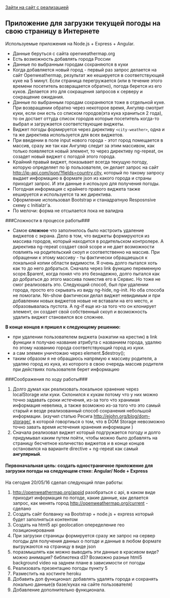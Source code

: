 [Зайти на сайт с реализацией](https://pogodax.herokuapp.com "Ссылка на сайт c тестовым заданием Uprock")

## Приложение для загрузки текущей погоды на свою страницу в Интернете ##

Используемые приложения на Node.js + Express + Angular.
+ Данные беруться с сайта openweathermap.org
+ Есть возможность добавлять города России
+ Данные по выбранным городам сохраняются в куки
+ Когда добавляется новый город - первый раз запрос делается на сайт Openweathermap, результат же кешируется в соответствующей куке на 5 минут. Если страница перегружается (или в течение этого времени посетитель возвращается обратно), погода берется из его куков. Делается это для сокращения запросов к серверу и сокращение ожидания.
+ Данные по выбранным городам сохраняются тоже в отдельной куке. При возвращении обратно через некоторое время, Ангуляр смотрит куки, если они есть со списком городов(эта кука храниться 2 года), то он достает оттуда список городов которые посетитель когда-то выбрал и загружается соответствующие виджеты.
+ Виджет погоды формируется через директиву `<city-weather>`, одна и та же директива используется для всех виджетов.
+ При введении в поле input нового города - этот город помещается в массив, сразу же так как Ангуляр следит за этим массивом, как только появляется новый элемент, то через директиву ng-repeat, он созадет новый виджет с погодой этого города.
+ Крайний правый виджет, показывает всегда текущую погоду, которую определяет по ip пользователя, он делает запрос на сайт http://ip-api.com/json/?fields=country,city, который по такому запросу выдает информацию в формате json из какого города и страны приходит запрос. И эти данные я испоьзую для получения погоды.
+ Погодная информация с крайнего правого виджета также кешируется и используется та же директива.
+ Оформление использовал Bootstrap и станадратную Resposnsive схему с Initialzr'a. 
+ По мелочи: форма не отсылается пока не валидна






###Сложности в процессе работы###

- Самое **сложное** что заполнилось было настроить удаление виджетов с экрана. Дело в том, что виджеты формируются из массива городов, который находится в родительском контролере. А директива ng-repeat создает свой scope и не дает возможности повлиять на родительский скоуп и соответственно на массив.
При обращении к этому массиву - ты фактически обращаешься к локальной копии области видимости. Я очень долго пытался хоть как то до него добраться. Сначала через link функцию переменную scope.$parent, когда понял что это безнадежно, долго пытался как до добраться до этого массива поместив его в Сервис.
Но тоже не смог реализовать это. Следующий способ, был при удалении города, просто его скрывать из виду ng-hide, ng-init. Но оба способа не помогали. Nn-show фактически делал виджет невидимым и при добавлении новых виджетов новые не вставали на его место, и образовывалась пустота.
А ng-if еще из-за того что он клонирует элемент, он создает свой собственный скоуп и возможность удалить виджет становился все сложнее.

**В конце концов я пришел к следующему решению:**
- при удалении пользователем виджета (нажатии на крестик) в link функции я получаю название атрибута с названием города, удаляю по этому названию города соответствующий город из куки.
- а сам элемен уничтожаю через element.$destroy();
- таким образом я не обращаюсь напрямую к массиву родителя, а удаляю город из кука, из которого в свою очередь массив родителя при действиях пользователя берет информацию 

###Соображения по ходу работы###
1. Долго думал как реализовать локальное хранение через localStorage или куки. Склонился к кукам потому что у них можно точно задавать сроки истечения, из-за того что хранимая информация невелика, а также возможно из-за того что это самый старый и везде реализованный способ сохранения небольшой информации. (изучил статью Ресига http://ejohn.org/blog/dom-storage/, в которой говортиься о том, что в DOM Storage невозможно точно завать время истечения хранения информации )
2. Сначала реализовал виджет который подгружается погоду и долго придумывал каким путем пойти, чтобы можно было добавлять на страницу бесчетное количество виджетов и в конце концов остановился на варианте directive + ng-repeat как самый **ангулярный**.




#### Первоначальная цель: создать одностраничное приложение для загрузки погоды на следующем стеке: Angular/ Node + Express ####

На сегодня 20/05/16 сделал следующий план работы:

1. http://openweathermap.org/appid разобраться с api, в каком виде приходит информация по погоде, какие данные, как делается запрос, как менять город http://openweathermap.org/current - сделано
2. Создать сайт болванку на Bootstrap + node.js + express который будет заполняться контентом
3. Создать на html5 api geolocation опеределение гео позиционирования
4. При загрузки страницы формируется сразу же запрос на сервер погоды для получения данных о погоде и данные в любом формате выгружаются на страницу в виде json
5. поразмышлять как можно выводить эти данные в красивом виде? можно анимация? библиотека d3? Возможно разные html5 background video на заднем плане в зависимости от погоды
6. Реализовать презентацию погоды пункту 5
7. Разместить на хостинге heroku
8. Добавить доп функционал: добавлять удалять города и сохранять локально данные(в базе/куках на сайте пользователя)
9. Добавление дополнительно функционала.

